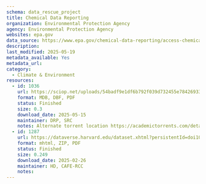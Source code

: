 ```yaml
---
schema: data_rescue_project 
title: Chemical Data Reporting
organization: Environmental Protection Agency
agency: Environmental Protection Agency
websites: epa.gov
data_source: https://www.epa.gov/chemical-data-reporting/access-chemical-data-reporting-data
description: 
last_modified: 2025-05-19
metadata_available: Yes
metadata_url: 
category:
  - Climate & Environment 
resources:
  - id: 1036
    url: https://sciop.net/uploads/54badf9e1df6b792f039d732455e78426933196a
    format: MDB, DBF, PDF
    status: Finished
    size: 0.3
    download_date: 2025-05-15
    maintainer: DRP, SRC
    notes: Alternate torrent location https://academictorrents.com/details/54badf9e1df6b792f039d732455e78426933196a
  - id: 1287
    url: https://dataverse.harvard.edu/dataset.xhtml?persistentId=doi10.7910/DVN/DGSBXU
    format: mhtml, ZIP, PDF
    status: Finished
    size: 0.249
    download_date: 2025-02-26
    maintainer: HD, CAFE-RCC
    notes: 
---
```


